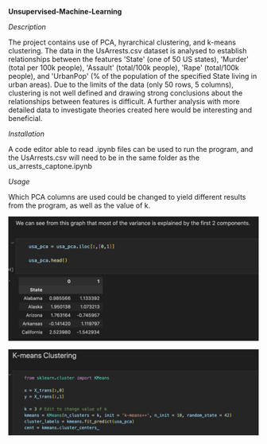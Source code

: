 **Unsupervised-Machine-Learning**


*Description*

The project contains use of PCA, hyrarchical clustering, and k-means clustering. The data in the UsArrests.csv dataset is analysed to establish
relationships between the features 'State' (one of 50 US states), 'Murder' (total per 100k people), 'Assault' (total/100k people), 'Rape' (total/100k people),
and 'UrbanPop' (% of the population of the specified State living in urban areas). 
Due to the limits of the data (only 50 rows, 5 columns), clustering is not well defined and drawing strong conclusions about the relationships between
features is difficult. A further analysis with more detailed data to investigate theories created here would be interesting and beneficial.

*Installation*

A code editor able to read .ipynb files can be used to run the program, and the UsArrests.csv will need to be in the same folder as 
the us_arrests_captone.ipynb

*Usage*

Which PCA columns are used could be changed to yield different results from the program, as well as the value of k.

![PCA Columns](PCA_Columns.png)

![Values of K](Values_of_K.png)
